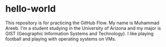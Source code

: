 # hello-world
This repository is for practicing the GitHub Flow.
My name is Muhammad Areeb. I'm a student studying in the University of Arizona and my major is GIST (Geographic Information Systems and Technology). I like playing football and playing with operating systems on VMs.
